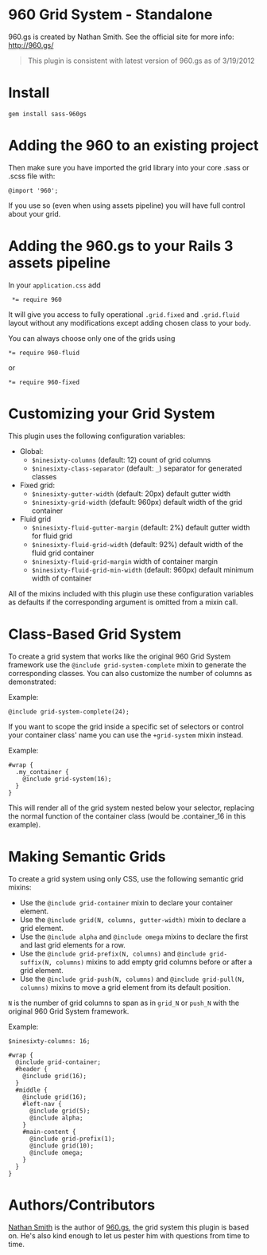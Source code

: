 960 Grid System - Standalone
============================

960.gs is created by Nathan Smith. See the official site for more info: <http://960.gs/>

> This plugin is consistent with latest version of 960.gs as of 3/19/2012

Install
=======

    gem install sass-960gs

Adding the 960 to an existing project
=====================================

Then make sure you have imported the grid library into your core .sass or .scss file with:

    @import '960';

If you use so (even when using assets pipeline) you will have full control about your grid.

Adding the 960.gs to your Rails 3 assets pipeline
=================================================

In your `application.css` add

     *= require 960

It will give you access to fully operational `.grid.fixed` and `.grid.fluid` layout without
any modifications except adding chosen class to your `body`.

You can always choose only one of the grids using

    *= require 960-fluid

or

    *= require 960-fixed

Customizing your Grid System
============================

This plugin uses the following configuration variables:

* Global:
  * `$ninesixty-columns` (default: 12) count of grid columns
  * `$ninesixty-class-separator` (default: `_`) separator for generated classes
* Fixed grid:
  * `$ninesixty-gutter-width` (default: 20px) default gutter width
  * `$ninesixty-grid-width` (default: 960px) default width of the grid container
* Fluid grid
  * `$ninesixty-fluid-gutter-margin` (default: 2%) default gutter width for fluid grid
  * `$ninesixty-fluid-grid-width` (default: 92%) default width of the fluid grid container
  * `$ninesixty-fluid-grid-margin` width of container margin
  * `$ninesixty-fluid-grid-min-width` (default: 960px) default minimum width of container

All of the mixins included with this plugin use these configuration variables
as defaults if the corresponding argument is omitted from a mixin call.

Class-Based Grid System
=======================

To create a grid system that works like the original 960 Grid System framework
use the `@include grid-system-complete` mixin to generate the corresponding
classes. You can also customize the number of columns as demonstrated:

Example:

    @include grid-system-complete(24);

If you want to scope the grid inside a specific set of selectors or control
your container class' name you can use the `+grid-system` mixin instead.

Example:

    #wrap {
      .my_container {
        @include grid-system(16);
      }
    }

This will render all of the grid system nested below your selector, replacing 
the normal function of the container class (would be .container_16 in this example).

Making Semantic Grids
=====================

To create a grid system using only CSS, use the following semantic grid mixins:

* Use the `@include grid-container` mixin to declare your container element.
* Use the `@include grid(N, columns, gutter-width)` mixin to declare a grid
  element.
* Use the `@include alpha` and `@include omega` mixins to declare the first
  and last grid elements for a row.
* Use the `@include grid-prefix(N, columns)` and `@include grid-suffix(N, columns)`
  mixins to add empty grid columns before or after a grid element.
* Use the `@include grid-push(N, columns)` and `@include grid-pull(N, columns)`
  mixins to move a grid element from its default position.

`N` is the number of grid columns to span as in `grid_N` or `push_N` with
the original 960 Grid System framework.

Example:

    $ninesixty-columns: 16;

    #wrap {
      @include grid-container;
      #header {
        @include grid(16);
      }
      #middle {
        @include grid(16);
        #left-nav {
          @include grid(5);
          @include alpha;
        }
        #main-content {
          @include grid-prefix(1);
          @include grid(10);
          @include omega;
        }
      }
    }

Authors/Contributors
====================

[Nathan Smith](http://sonspring.com/) is the author of [960.gs](http://960.gs/),
the grid system this plugin is based on. He's also kind enough to let us pester
him with questions from time to time.
